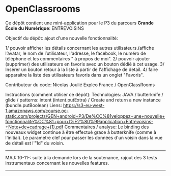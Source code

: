 # OpenClassrooms

Ce dépôt contient une mini-application pour le P3 du parcours **Grande École du Numérique**: ENTREVOISINS

Objectif du dépôt: ajout d'une nouvelle fonctionnalité:

1/ pouvoir afficher les détails concernant les autres utilisateurs.(affiche l’avatar, le nom de l’utilisateur, l'adresse, le facebook, le numéro de téléphone et les commentaires " à propos de moi".
2/ pouvoir ajouter (supprimer) des utilisateurs en favoris avec un bouton dédié à cet usage.
3/ Insérer un bouton retour à la liste à partir de l'affichage de detail.
4/ faire apparaitre la liste des utilisateurs favoris dans un onglet "Favoris".

Contributeur du code: Nicolas Joulié Expleo France / OpenClassRooms

Instructions (comment utiliser ce dépôt):
Technologies: JAVA / butterknife / glide / patterns: intent (intent.putExtra) / Create and return a new instance (bundle.putBoolean)
Liens: https://s3-eu-west-1.amazonaws.com/course.oc-static.com/projects/GEN+android+P3/De%CC%81veloppez+une+nouvelle+fonctionnalite%CC%81+pour+l%E2%80%99application+Entrevoisins-+Note+de+cadrage+(1).pdf
Commentaires / analyse:
Le binding des nouveaux widget continue à être effectué grace à butterknife (comme à l'initial).
Le parametre clef pour passer les données d'un voisin dans la vue de détail est l'"Id" du voisin.

**************************************************************************************************************************
MAJ: 10-11-: suite à la demande lors de la soutenance, rajout des 3 tests instrumentaux concernant les nouvelles features.
**************************************************************************************************************************
